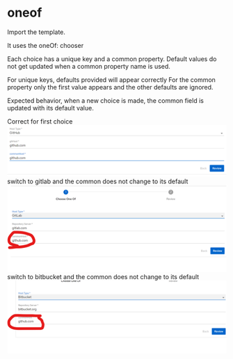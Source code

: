 # oneof

Import the template.

It uses the oneOf: chooser

Each choice has a unique key and a common property.
Default values do not get updated when a common property name is used. 

For unique keys, defaults provided will appear correctly
For the common property only the first value appears and the other defaults are ignored.

Expected behavior, when a new choice is made, the common field is updated with its default value. 

Correct for first choice
![github](ghub.png)
switch to gitlab and the common does not change to its default
![gitlab](glab.png)
switch to bitbucket and the common does not change to its default
![bitbucket](bb.png) 